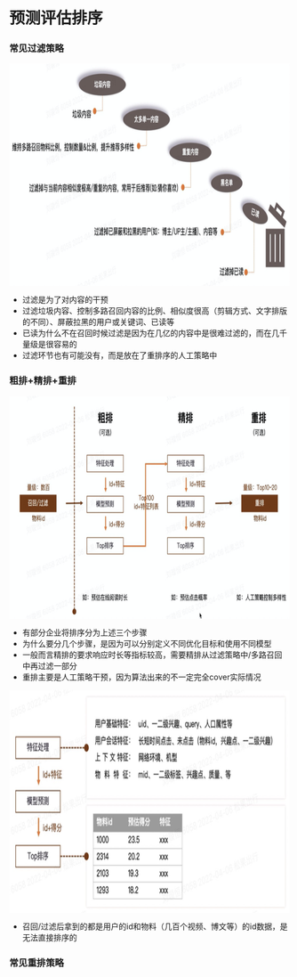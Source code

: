 # 预测评估排序
### 常见过滤策略

<img align="center"  width='800' height='400' src="picture/pipeline13.png"  />

- 过滤是为了对内容的干预 
- 过滤垃圾内容、控制多路召回内容的比例、相似度很高（剪辑方式、文字排版的不同）、屏蔽拉黑的用户或关键词、已读等
- 已读为什么不在召回时候过滤是因为在几亿的内容中是很难过滤的，而在几千量级是很容易的
- 过滤环节也有可能没有，而是放在了重排序的人工策略中

### 粗排+精排+重排

<img align="center"  width='800' height='400' src="picture/pipeline14.png"  />

- 有部分企业将排序分为上述三个步骤
- 为什么要分几个步骤，是因为可以分别定义不同优化目标和使用不同模型
- 一般而言精排的要求响应时长等指标较高，需要精排从过滤策略中/多路召回中再过滤一部分
- 重排主要是人工策略干预，因为算法出来的不一定完全cover实际情况

<img align="center"  width='800' height='400' src="picture/pipeline15.png"  />

- 召回/过滤后拿到的都是用户的id和物料（几百个视频、博文等）的id数据，是无法直接排序的

### 常见重排策略